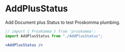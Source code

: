 # AddPlusStatus

Add Document plus Status to test Proskomma plumbing.

```jsx
// import { ProsKomma } from 'proskomma';
import AddPlusStatus from "./AddPlusStatus";

<AddPlusStatus />
```